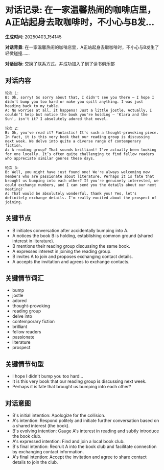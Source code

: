 # 对话记录: 在一家温馨热闹的咖啡店里，A正站起身去取咖啡时，不小心与B发...

**生成时间**: 20250403_154145

**对话背景**: 在一家温馨热闹的咖啡店里，A正站起身去取咖啡时，不小心与B发生了轻微碰撞......

**对话目标**: 交换了联系方式，并成功加入了到了读书俱乐部

## 对话内容

```
轮次 1:
B: Oh, sorry! So sorry about that, I didn't see you there – I hope I didn't bump you too hard or make you spill anything. I was just heading back to my table.
A: No worries at all, it happens! Just a little jostle. Actually, I couldn't help but notice the book you're holding – 'Klara and the Sun', isn't it? I absolutely adored that novel.

轮次 2:
B: Oh, you've read it? Fantastic! It's such a thought-provoking piece. In fact, it is this very book that our reading group is discussing next week. We delve into quite a diverse range of contemporary fiction.
A: A reading group? That sounds brilliant! I've actually been looking for one locally. It’s often quite challenging to find fellow readers who appreciate similar genres these days.

轮次 3:
B: Well, you might have just found one! We're always welcoming new members who are passionate about literature. Perhaps it is fate that brought us bumping into each other? If you're genuinely interested, we could exchange numbers, and I can send you the details about our next meeting?
A: That would be absolutely wonderful, thank you! Yes, let's definitely exchange details. I'm really excited about the prospect of joining.
```

## 关键节点

- B initiates conversation after accidentally bumping into A.
- A notices the book B is holding, establishing common ground (shared interest in literature).
- B mentions their reading group discussing the same book.
- A expresses interest in joining the reading group.
- B invites A to join and proposes exchanging contact details.
- A accepts the invitation and agrees to exchange contacts.

## 关键情节词汇

- bump
- jostle
- adored
- thought-provoking
- reading group
- delve into
- contemporary fiction
- brilliant
- fellow readers
- passionate
- literature
- prospect

## 关键情节句型

- I hope I didn't bump you too hard...
- It is this very book that our reading group is discussing next week.
- Perhaps it is fate that brought us bumping into each other?

## 对话意图

- B's initial intention: Apologize for the collision.
- A's intention: Respond politely and initiate further conversation based on a shared interest (the book).
- B's evolving intention: Gauge A's interest in reading and subtly introduce the book club.
- A's expressed intention: Find and join a local book club.
- B's final intention: Recruit A into the book club and facilitate connection by exchanging contact information.
- A's final intention: Accept the invitation and agree to share contact details to join the club.

